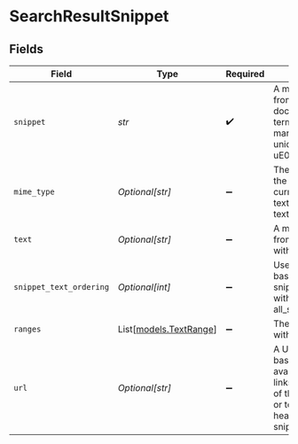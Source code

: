 # SearchResultSnippet


## Fields

| Field                                                                                                                                   | Type                                                                                                                                    | Required                                                                                                                                | Description                                                                                                                             |
| --------------------------------------------------------------------------------------------------------------------------------------- | --------------------------------------------------------------------------------------------------------------------------------------- | --------------------------------------------------------------------------------------------------------------------------------------- | --------------------------------------------------------------------------------------------------------------------------------------- |
| `snippet`                                                                                                                               | *str*                                                                                                                                   | :heavy_check_mark:                                                                                                                      | A matching snippet from the document. Query term matches are marked by the unicode characters uE006 and uE007.                          |
| `mime_type`                                                                                                                             | *Optional[str]*                                                                                                                         | :heavy_minus_sign:                                                                                                                      | The mime type of the snippets, currently either text/plain or text/html.                                                                |
| `text`                                                                                                                                  | *Optional[str]*                                                                                                                         | :heavy_minus_sign:                                                                                                                      | A matching snippet from the document with no highlights.                                                                                |
| `snippet_text_ordering`                                                                                                                 | *Optional[int]*                                                                                                                         | :heavy_minus_sign:                                                                                                                      | Used for sorting based off the snippet's location within all_snippetable_text                                                           |
| `ranges`                                                                                                                                | List[[models.TextRange](../models/textrange.md)]                                                                                        | :heavy_minus_sign:                                                                                                                      | The bolded ranges within text.                                                                                                          |
| `url`                                                                                                                                   | *Optional[str]*                                                                                                                         | :heavy_minus_sign:                                                                                                                      | A URL, generated based on availability, that links to the position of the snippet text or to the nearest header above the snippet text. |